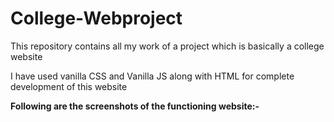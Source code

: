 <h1>College-Webproject</h1>
<p>This repository contains all my work of a project which is basically a college website</p>
<p>I have used vanilla CSS and Vanilla JS along with HTML for complete development of this website</p>
<p><strong>Following are the screenshots of the functioning website:-</strong></p>

